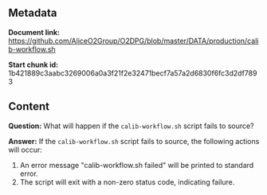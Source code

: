 ## Metadata

**Document link:** https://github.com/AliceO2Group/O2DPG/blob/master/DATA/production/calib-workflow.sh

**Start chunk id:** 1b421889c3aabc3269006a0a3f21f2e32471becf7a57a2d6830f6fc3d2df7893

## Content

**Question:** What will happen if the `calib-workflow.sh` script fails to source?

**Answer:** If the `calib-workflow.sh` script fails to source, the following actions will occur:
1. An error message "calib-workflow.sh failed" will be printed to standard error.
2. The script will exit with a non-zero status code, indicating failure.